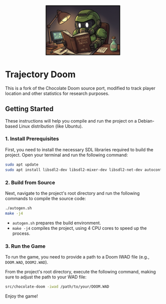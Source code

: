 <p align="center" width="100%">
    <img width="50%" src="misc/doomguy_geek.png"> 
</p>

# Trajectory Doom

This is a fork of the Chocolate Doom source port, modified to track player location and other statistics for research purposes.

## Getting Started

These instructions will help you compile and run the project on a Debian-based Linux distribution (like Ubuntu).

### 1. Install Prerequisites

First, you need to install the necessary SDL libraries required to build the project. Open your terminal and run the following command:

```bash
sudo apt update
sudo apt install libsdl2-dev libsdl2-mixer-dev libsdl2-net-dev autoconf automake libtool build-essential
````

### 2\. Build from Source

Next, navigate to the project's root directory and run the following commands to compile the source code:

```bash
./autogen.sh
make -j4
```

  * `autogen.sh` prepares the build environment.
  * `make -j4` compiles the project, using 4 CPU cores to speed up the process.

### 3\. Run the Game

To run the game, you need to provide a path to a Doom IWAD file (e.g., `DOOM.WAD`, `DOOM2.WAD`).

From the project's root directory, execute the following command, making sure to adjust the path to your WAD file:

```bash
src/chocolate-doom -iwad /path/to/your/DOOM.WAD
```

Enjoy the game\!
